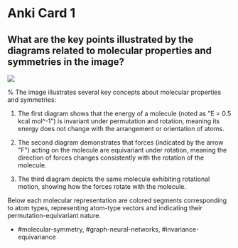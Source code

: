 # Anki Card 1

## What are the key points illustrated by the diagrams related to molecular properties and symmetries in the image?

![](https://cdn.mathpix.com/cropped/2024_05_28_dfbaeefd189f717739c9g-1.jpg?height=529&width=1578&top_left_y=398&top_left_x=249)

%
The image illustrates several key concepts about molecular properties and symmetries:

1. The first diagram shows that the energy of a molecule (noted as "E = 0.5 kcal mol^-1") is invariant under permutation and rotation, meaning its energy does not change with the arrangement or orientation of atoms.

2. The second diagram demonstrates that forces (indicated by the arrow "F") acting on the molecule are equivariant under rotation, meaning the direction of forces changes consistently with the rotation of the molecule.

3. The third diagram depicts the same molecule exhibiting rotational motion, showing how the forces rotate with the molecule.

Below each molecular representation are colored segments corresponding to atom types, representing atom-type vectors and indicating their permutation-equivariant nature.

- #molecular-symmetry, #graph-neural-networks, #invariance-equivariance